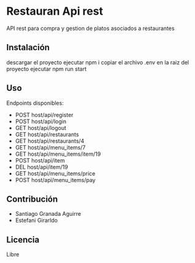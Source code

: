 # Restauran Api rest

API rest para compra y gestion de platos asociados a restaurantes

## Instalación

descargar el proyecto
ejecutar npm i
copiar el archivo .env en la raiz del proyecto
ejecutar npm run start


## Uso

Endpoints disponibles:
  - POST host/api/register
  - POST host/api/login
  - GET host/api/logout
  - GET host/api/restaurants
  - GET host/api/restaurants/4
  - GET host/api/menu_items/7
  - GET host/api/menu_items/item/19
  - POST host/api/item
  - DEL host/api/item/19
  - GET host/api/menu_items/price
  - POST host/api/menu_items/pay

## Contribución

  - Santiago Granada Aguirre
  - Estefani Girarldo

## Licencia

Libre
